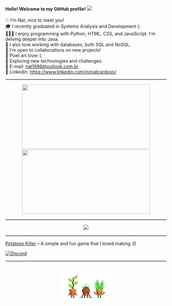 <h4>
    Hello! Welcome to my GitHub profile!
  <img src="https://media3.giphy.com/media/v1.Y2lkPTc5MGI3NjExYmRnbmVvbzlkZmlwczlxb3U4Z2dzbmx4YXZ3MmRyY3RsbHoyZmhnNSZlcD12MV9pbnRlcm5hbF9naWZfYnlfaWQmY3Q9cw/utfeiHQ7CcpyRtXla6/giphy.gif" width="30"/>
</h4> 

✨ I’m Nat, nice to meet you!<br>
🎓 I recently graduated in Systems Analysis and Development (:<br>
👩🏻‍💻 I enjoy programming with Python, HTML, CSS, and JavaScript. I'm delving deeper into Java.<br>
💾 I also love working with databases, both SQL and NoSQL.<br>
👥 I'm open to collaborations on new projects!<br>
👾 Pixel art lover (:<br>
📝 Exploring new technologies and challenges.<br>
📩 E-mail: nat1998@outlook.com.br<br>
🔗 Linkedin: https://www.linkedin.com/in/natcardoso/<br>

<hr style="border: 0.2px solid #ccc;">

<p align="center">
<img src="https://github-readme-stats.vercel.app/api?username=nataliacrdso&show_icons=true&theme=radical" width="400" height="200"/>
<img src="https://github-readme-stats.vercel.app/api/top-langs/?username=natcardoso&layout=compact&theme=radical" width="400" height="200"/>
</p>

<hr style="border: 0.2px solid #ccc;">

<p align="center">
  <a href="https://skillicons.dev">
    <img src="https://skillicons.dev/icons?i=html,css,js,python,pycharm,vscode,eclipse,figma"/>
  </a>
</p>

<hr style="border: 0.2px solid #ccc;">

[Potatoes Killer](https://github.com/nataliacrdso/PotatoesKiller) – A simple and fun game that I loved making :D<br>

[![Discord](https://img.shields.io/badge/Discord-7272AB?style=for-the-badge&logo=discord&logoColor=white)](https://discord.com/invite/natalia048055)

<hr style="border: 0.2px solid #ccc;">

<h4 align="center">
    <img src="image/18f76ecb111c75b4c4a40106a2985745.gif" width="160"/> 
</h4>

